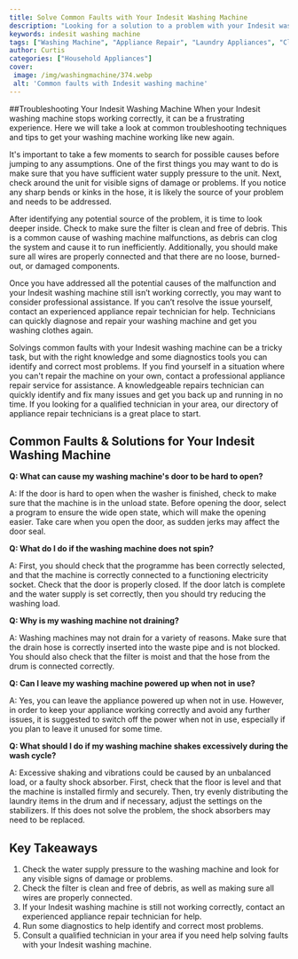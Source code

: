 ```yaml
---
title: Solve Common Faults with Your Indesit Washing Machine
description: "Looking for a solution to a problem with your Indesit washing machine Learn how to troubleshoot and diagnose common faults in this blog post so you can get your appliance back up and running in no time"
keywords: indesit washing machine
tags: ["Washing Machine", "Appliance Repair", "Laundry Appliances", "Clean Appliance", "Appliance Brand"]
author: Curtis
categories: ["Household Appliances"]
cover: 
 image: /img/washingmachine/374.webp
 alt: 'Common faults with Indesit washing machine'
---
```

##Troubleshooting Your Indesit Washing Machine
When your Indesit washing machine stops working correctly, it can be a frustrating experience. Here we will take a look at common troubleshooting techniques and tips to get your washing machine working like new again.

It's important to take a few moments to search for possible causes before jumping to any assumptions. One of the first things you may want to do is make sure that you have sufficient water supply pressure to the unit. Next, check around the unit for visible signs of damage or problems. If you notice any sharp bends or kinks in the hose, it is likely the source of your problem and needs to be addressed.

After identifying any potential source of the problem, it is time to look deeper inside. Check to make sure the filter is clean and free of debris. This is a common cause of washing machine malfunctions, as debris can clog the system and cause it to run inefficiently. Additionally, you should make sure all wires are properly connected and that there are no loose, burned-out, or damaged components.

Once you have addressed all the potential causes of the malfunction and your Indesit washing machine still isn’t working correctly, you may want to consider professional assistance. If you can’t resolve the issue yourself, contact an experienced appliance repair technician for help. Technicians can quickly diagnose and repair your washing machine and get you washing clothes again.

Solvings common faults with your Indesit washing machine can be a tricky task, but with the right knowledge and some diagnostics tools you can identify and correct most problems. If you find yourself in a situation where you can't repair the machine on your own, contact a professional appliance repair service for assistance. A knowledgeable repairs technician can quickly identify and fix many issues and get you back up and running in no time. If you looking for a qualified technician in your area, our directory of appliance repair technicians is a great place to start.

## Common Faults & Solutions for Your Indesit Washing Machine 

**Q: What can cause my washing machine's door to be hard to open?**

A: If the door is hard to open when the washer is finished, check to make sure that the machine is in the unload state. Before opening the door, select a program to ensure the wide open state, which will make the opening easier. Take care when you open the door, as sudden jerks may affect the door seal.

**Q: What do I do if the washing machine does not spin?**

A: First, you should check that the programme has been correctly selected, and that the machine is correctly connected to a functioning electricity socket. Check that the door is properly closed. If the door latch is complete and the water supply is set correctly, then you should try reducing the washing load. 

**Q: Why is my washing machine not draining?**

A: Washing machines may not drain for a variety of reasons. Make sure that the drain hose is correctly inserted into the waste pipe and is not blocked. You should also check that the filter is moist and that the hose from the drum is connected correctly. 

**Q: Can I leave my washing machine powered up when not in use?**

A: Yes, you can leave the appliance powered up when not in use. However, in order to keep your appliance working correctly and avoid any further issues, it is suggested to switch off the power when not in use, especially if you plan to leave it unused for some time. 

**Q: What should I do if my washing machine shakes excessively during the wash cycle?**

A: Excessive shaking and vibrations could be caused by an unbalanced load, or a faulty shock absorber. First, check that the floor is level and that the machine is installed firmly and securely. Then, try evenly distributing the laundry items in the drum and if necessary, adjust the settings on the stabilizers. If this does not solve the problem, the shock absorbers may need to be replaced.

## Key Takeaways
1. Check the water supply pressure to the washing machine and look for any visible signs of damage or problems.
2. Check the filter is clean and free of debris, as well as making sure all wires are properly connected.
3. If your Indesit washing machine is still not working correctly, contact an experienced appliance repair technician for help.
4. Run some diagnostics to help identify and correct most problems.
5. Consult a qualified technician in your area if you need help solving faults with your Indesit washing machine.
